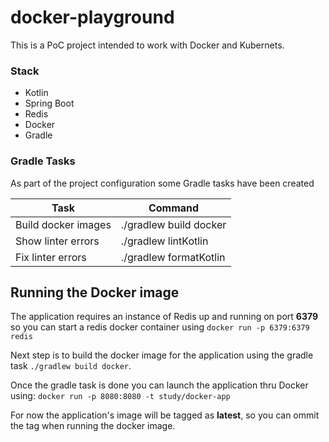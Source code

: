 # docker-playground

This is a PoC project intended to work with Docker and Kubernets.

### Stack
   * Kotlin
   * Spring Boot
   * Redis
   * Docker
   * Gradle

### Gradle Tasks

As part of the project configuration some Gradle tasks have been created

| Task                 |      Command            |
|--------------------  |-------------------------|
| Build docker images  | ./gradlew build docker  |
| Show linter errors   | ./gradlew lintKotlin    |
| Fix linter errors    | ./gradlew formatKotlin  |

## Running the Docker image

The application requires an instance of Redis up and running on port **6379** so you can start a redis docker container using ```docker run -p 6379:6379 redis```

Next step is to build the docker image for the application using the gradle task ```./gradlew build docker```.

Once the gradle task is done you can launch the application thru Docker using: ```docker run -p 8080:8080 -t study/docker-app``` 

For now the application's image will be tagged as **latest**, so you can ommit the tag when running the docker image.
